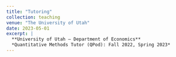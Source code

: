 ```yaml
---
title: "Tutoring"
collection: teaching
venue: "The University of Utah"
date: 2023-05-01
excerpt: |
  **University of Utah — Department of Economics**  
  *Quantitative Methods Tutor (QPod): Fall 2022, Spring 2023*  
---
```

